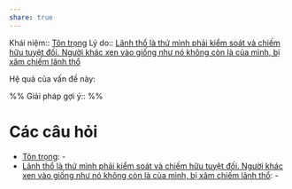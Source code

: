 ```yaml
---
share: true
---
```

Khái niệm:: [Tôn trọng](../T%E1%BB%AB%20%C4%91i%E1%BB%83n/T%C3%ADch%20c%E1%BB%B1c/T%C3%B4n%20tr%E1%BB%8Dng.md)
Lý do:: [Lãnh thổ là thứ mình phải kiểm soát và chiếm hữu tuyệt đối. Người khác xen vào giống như nó không còn là của mình, bị xâm chiếm lãnh thổ](./L%C3%A3nh%20th%E1%BB%95%20l%C3%A0%20th%E1%BB%A9%20m%C3%ACnh%20ph%E1%BA%A3i%20ki%E1%BB%83m%20so%C3%A1t%20v%C3%A0%20chi%E1%BA%BFm%20h%E1%BB%AFu%20tuy%E1%BB%87t%20%C4%91%E1%BB%91i.%20Ng%C6%B0%E1%BB%9Di%20kh%C3%A1c%20xen%20v%C3%A0o%20gi%E1%BB%91ng%20nh%C6%B0%20n%C3%B3%20kh%C3%B4ng%20c%C3%B2n%20l%C3%A0%20c%E1%BB%A7a%20m%C3%ACnh,%20b%E1%BB%8B%20x%C3%A2m%20chi%E1%BA%BFm%20l%C3%A3nh%20th%E1%BB%95.md)

Hệ quả của vấn đề này:


%%
Giải pháp gợi ý:: 
%%



# Các câu hỏi
- [Tôn trọng](../T%E1%BB%AB%20%C4%91i%E1%BB%83n/T%C3%ADch%20c%E1%BB%B1c/T%C3%B4n%20tr%E1%BB%8Dng.md): \-
- [Lãnh thổ là thứ mình phải kiểm soát và chiếm hữu tuyệt đối. Người khác xen vào giống như nó không còn là của mình, bị xâm chiếm lãnh thổ](./L%C3%A3nh%20th%E1%BB%95%20l%C3%A0%20th%E1%BB%A9%20m%C3%ACnh%20ph%E1%BA%A3i%20ki%E1%BB%83m%20so%C3%A1t%20v%C3%A0%20chi%E1%BA%BFm%20h%E1%BB%AFu%20tuy%E1%BB%87t%20%C4%91%E1%BB%91i.%20Ng%C6%B0%E1%BB%9Di%20kh%C3%A1c%20xen%20v%C3%A0o%20gi%E1%BB%91ng%20nh%C6%B0%20n%C3%B3%20kh%C3%B4ng%20c%C3%B2n%20l%C3%A0%20c%E1%BB%A7a%20m%C3%ACnh,%20b%E1%BB%8B%20x%C3%A2m%20chi%E1%BA%BFm%20l%C3%A3nh%20th%E1%BB%95.md): \-

